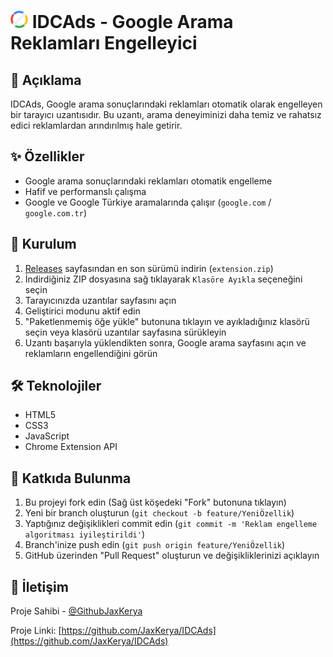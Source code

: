 # ![Logo](images/icon28.png) IDCAds - Google Arama Reklamları Engelleyici



## 📝 Açıklama

IDCAds, Google arama sonuçlarındaki reklamları otomatik olarak engelleyen bir tarayıcı uzantısıdır. Bu uzantı, arama deneyiminizi daha temiz ve rahatsız edici reklamlardan arındırılmış hale getirir.

## ✨ Özellikler

- Google arama sonuçlarındaki reklamları otomatik engelleme
- Hafif ve performanslı çalışma
- Google ve Google Türkiye aramalarında çalışır (`google.com` / `google.com.tr`)

## 🚀 Kurulum

1. [Releases](https://github.com/JaxKerya/IDCAds/releases) sayfasından en son sürümü indirin (`extension.zip`)
2. İndirdiğiniz ZIP dosyasına sağ tıklayarak `Klasöre Ayıkla` seçeneğini seçin
3. Tarayıcınızda uzantılar sayfasını açın
4. Geliştirici modunu aktif edin
5. "Paketlenmemiş öğe yükle" butonuna tıklayın ve ayıkladığınız klasörü seçin veya klasörü uzantılar sayfasına sürükleyin
6. Uzantı başarıyla yüklendikten sonra, Google arama sayfasını açın ve reklamların engellendiğini görün

## 🛠️ Teknolojiler

- HTML5
- CSS3
- JavaScript
- Chrome Extension API

## 🤝 Katkıda Bulunma

1. Bu projeyi fork edin (Sağ üst köşedeki "Fork" butonuna tıklayın)
2. Yeni bir branch oluşturun (`git checkout -b feature/YeniÖzellik`)
3. Yaptığınız değişiklikleri commit edin (`git commit -m 'Reklam engelleme algoritması iyileştirildi'`)
4. Branch'inize push edin (`git push origin feature/YeniÖzellik`)
5. GitHub üzerinden "Pull Request" oluşturun ve değişikliklerinizi açıklayın

## 📝 İletişim

Proje Sahibi - [@GithubJaxKerya](https://github.com/JaxKerya)

Proje Linki: [https://github.com/JaxKerya/IDCAds](https://github.com/JaxKerya/IDCAds) 
